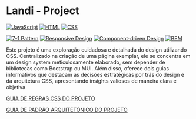 # Landi - Project

[![JavaScript](https://img.shields.io/badge/-JavaScript-F7DF1E?style=flat-square&logo=javascript&logoColor=black)](https://developer.mozilla.org/en-US/docs/Web/JavaScript)
[![HTML](https://img.shields.io/badge/-HTML-FF5733?style=flat-square&logo=html5&logoColor=white)](https://developer.mozilla.org/en-US/docs/Web/HTML)
[![CSS](https://img.shields.io/badge/-CSS-1572B6?style=flat-square&logo=css3&logoColor=white)](https://developer.mozilla.org/en-US/docs/Web/CSS)

[![7-1 Pattern](https://img.shields.io/badge/-7--1%20Pattern-008080?style=flat-square)](https://sass-guidelin.es/#the-7-1-pattern) [![Responsive Design](https://img.shields.io/badge/-Responsive%20Design-4DB6AC?style=flat-square)](https://www.w3schools.com/html/html_responsive.asp) [![Component-driven Design](https://img.shields.io/badge/-Component--driven%20Design-FFB74D?style=flat-square)](https://www.invisionapp.com/inside-design/what-is-component-driven-design/)
[![BEM](https://img.shields.io/badge/-BEM-9575CD?style=flat-square)](http://getbem.com/)

Este projeto é uma exploração cuidadosa e detalhada do design utilizando CSS. Centralizado na criação de uma página exemplar, ele se concentra em um design system meticulosamente elaborado, sem depender de bibliotecas como Bootstrap ou MUI. Além disso, oferece dois guias informativos que destacam as decisões estratégicas por trás do design e da arquitetura CSS, apresentando insights valiosos de maneira clara e objetiva.

[GUIA DE REGRAS CSS DO PROJETO](https://github.com/EddieUFSM/landi/blob/main/README.css-guide-project.md)

[GUIA DE PADRÃO ARQUITETÔNICO DO PROJETO](https://github.com/EddieUFSM/landi/blob/main/README.arch-guide-project.md)
